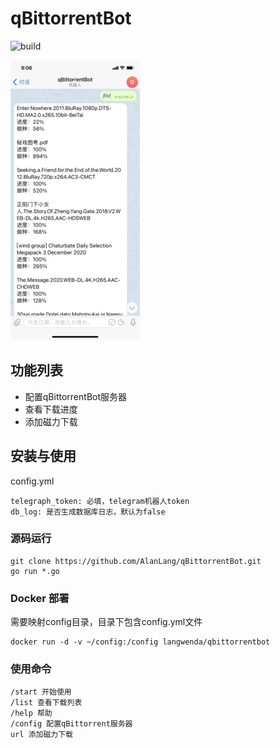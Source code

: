# qBittorrentBot
![build](https://github.com/AlanLang/qBittorrentBot/workflows/build/badge.svg)

![](./screenshot/image.png)
## 功能列表
* 配置qBittorrentBot服务器
* 查看下载进度
* 添加磁力下载

## 安装与使用
config.yml
```
telegraph_token: 必填，telegram机器人token
db_log: 是否生成数据库日志，默认为false
```
### 源码运行
```
git clone https://github.com/AlanLang/qBittorrentBot.git
go run *.go
```
### Docker 部署
需要映射config目录，目录下包含config.yml文件
```
docker run -d -v ~/config:/config langwenda/qbittorrentbot
```
### 使用命令
```
/start 开始使用
/list 查看下载列表
/help 帮助
/config 配置qBittorrent服务器
url 添加磁力下载
```
